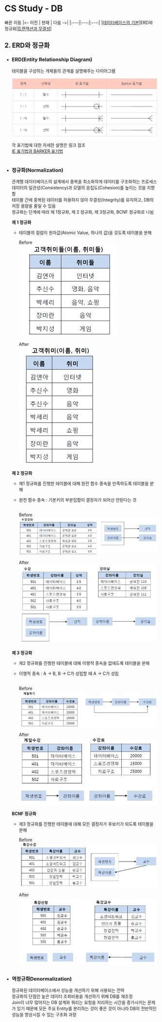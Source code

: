 # CS Study - DB

빠른 이동
|<- 이전 | 현재 | 다음 ->|
|:---:|:---:|:---:|
|[데이터베이스의 기본](./db-transaction-&-integrity.md)|ERD와 정규화|[트랜잭션과 무결성](./db-transaction-&-integrity.md)|

## 2. ERD와 정규화

- ### ERD(Entity Relationship Diagram)

  테이블을 구성하는 개체들의 관계를 설명해주는 다이어그램

  ![db_ie_barker](img/db_ie_barker.png)

  각 표기법에 대한 자세한 설명은 링크 참조  
  [IE 표기법과 BARKER 표기법](https://mjn5027.tistory.com/42)  
   <br/>

- ### 정규화(Normalization)

  관계형 데이터베이스의 설계에서 중복을 최소화하게 데이터를 구조화하는 프로세스  
  데이터의 일관성(Consistency)과 모델의 응집도(Cohesion)를 높이는 것을 지향 함  
  테이블 간에 중복된 데이터를 허용하지 않아 무결성(Integrity)를 유지하고, DB의 저장 용량을 줄일 수 있음  
  정규화는 단계에 따라 제 1정규화, 제 2 정규화, 제 3정규화, BCNF 정규화로 나뉨
  <br/>

  **제 1 정규화**

  - 테이블의 컬럼이 원자값(Atomic Value, 하나의 값)을 갖도록 테이블을 분해
    <br/>

    Before  
    ![db_normal_1NF_Before](img/db_normal_1NF_Before.png)

    After  
    ![db_normal_1NF_After](img/db_normal_1NF_after.png)

  **제 2 정규화**

  - 제1 정규화를 진행한 테이블에 대해 완전 함수 종속을 만족하도록 테이블을 분해
  - 완전 함수 종속 : 기본키의 부분집합이 결정자가 되어선 안된다는 것  
    <br/>

    Before  
    ![db_normal_2NF_Before](img/db_normal_2NF_Before.png)

    After  
    ![db_normal_2NF_After](img/db_normal_2NF_after.png)

  **제 3 정규화**

  - 제2 정규화를 진행한 테이블에 대해 이행적 종속을 없애도록 테이블을 분해
  - 이행적 종속 : A -> B, B -> C가 성립할 때 A -> C가 성립  
    <br/>

    Before  
    ![db_normal_3NF_Before](img/db_normal_3NF_Before.png)

    After  
    ![db_normal_3NF_After](img/db_normal_3NF_after.png)

  **BCNF 정규화**

  - 제3 정규화를 진행한 테이블에 대해 모든 결정자가 후보키가 되도록 테이블을 분해
    <br/>

    Before  
    ![db_normal_BCNF_Before](img/db_normal_BCNF_Before.png)

    After  
    ![db_normal_BCNF_After](img/db_normal_BCNF_after.png)

- ### 역정규화Denormalization)

  정규화된 데이터베이스에서 성능을 개선하기 위해 사용되는 전략  
  정규화의 단점인 높은 데이터 조회비용을 개선하기 위해 DB를 재조정  
  Join이 너무 많아지는 DB 설계와 쿼리는 요청을 처리하는 시간을 증가시키는 문제가 있기 때문에 모든 주요 Entity를 분리하는 것이 좋은 것이 아니라 DB의 전반적인 성능을 향상시킬 수 있는 구조화 과정  
  <br/>
